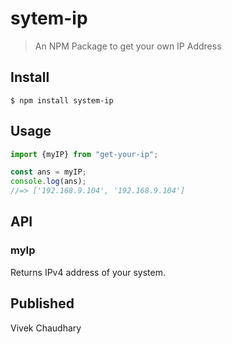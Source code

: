 # sytem-ip 

> An NPM Package to get your own IP Address


## Install

```
$ npm install system-ip
```


## Usage

```js
import {myIP} from "get-your-ip";

const ans = myIP;
console.log(ans);
//=> ['192.168.9.104', '192.168.9.104']
```

## API

### myIp

Returns IPv4 address of your system.

## Published

Vivek Chaudhary
